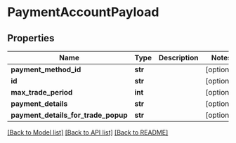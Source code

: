 # PaymentAccountPayload

## Properties
Name | Type | Description | Notes
------------ | ------------- | ------------- | -------------
**payment_method_id** | **str** |  | [optional] 
**id** | **str** |  | [optional] 
**max_trade_period** | **int** |  | [optional] 
**payment_details** | **str** |  | [optional] 
**payment_details_for_trade_popup** | **str** |  | [optional] 

[[Back to Model list]](../README.md#documentation-for-models) [[Back to API list]](../README.md#documentation-for-api-endpoints) [[Back to README]](../README.md)


